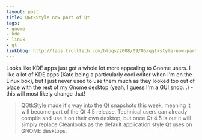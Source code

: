 ```yaml
---
layout: post
title: QGtkStyle now part of Qt
tags:
- gnome
- kde
- linux
- qt
linkblog: http://labs.trolltech.com/blogs/2008/09/05/qgtkstyle-now-part-of-qt/
---
```


Looks like KDE apps just got a whole lot more appealing to Gnome users. I like a lot of KDE apps (Kate being a
particularly cool editor when I'm on the Linux box), but I just never used to use them much as they looked too out
of place with the rest of my Gnome desktop (yeah, I guess I'm a GUI snob...) - this will most likely change that!

> QGtkStyle made it's way into the Qt snapshots this week, meaning it will become part of the Qt 4.5 release.
> Technical users can already compile and use it on their own desktop, but once Qt 4.5 is out it will simply replace
> Cleanlooks as the default application style Qt uses on GNOME desktops.
